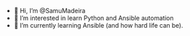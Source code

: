 - 👋 Hi, I’m @SamuMadeira
- 👀 I’m interested in learn Python and Ansible automation
- 🌱 I’m currently learning Ansible (and how hard life can be).

<!---
SamuMadeira/SamuMadeira is a ✨ special ✨ repository because its `README.md` (this file) appears on your GitHub profile.
You can click the Preview link to take a look at your changes.
--->
